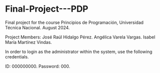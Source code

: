 # Final-Project---PDP
Final project for the course Principios de Programación, Universidad Técnica Nacional. August 2024.

Project Members:
José Raúl Hidalgo Pérez.
Angélica Varela Vargas.
Isabel María Martínez Vindas.

In order to login as the administrator within the system, use the following credentials.

ID: 000000000.
Password: 000.
